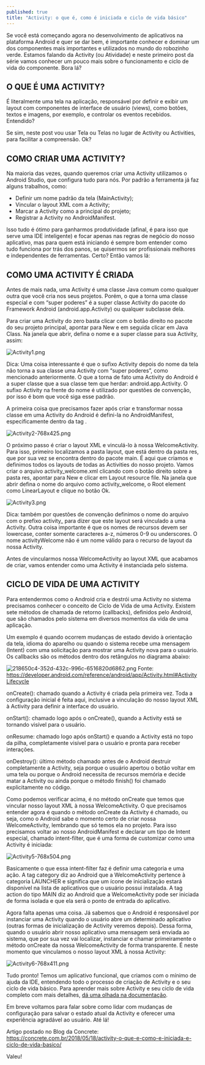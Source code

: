 ```yaml
---
published: true
title: "Activity: o que é, como é iniciada e ciclo de vida básico"
---
```

Se você está começando agora no desenvolvimento de aplicativos na plataforma Android e quer se dar bem, é importante conhecer e dominar um dos componentes mais importantes e utilizados no mundo do robozinho verde. Estamos falando da Activity (ou Atividade) e neste primeiro post da série vamos conhecer um pouco mais sobre o funcionamento e ciclo de vida do componente. Bora lá?

## O QUE É UMA ACTIVITY?

É literalmente uma tela na aplicação, responsável por definir e exibir um layout com componentes de interface de usuário (views), como botões, textos e imagens, por exemplo, e controlar os eventos recebidos. Entendido?

Se sim, neste post vou usar Tela ou Telas no lugar de Activity ou Activities, para facilitar a compreensão. Ok?

## COMO CRIAR UMA ACTIVITY?

Na maioria das vezes, quando queremos criar uma Activity utilizamos o Android Studio, que configura tudo para nós. Por padrão a ferramenta já faz alguns trabalhos, como:

- Definir um nome padrão da tela (MainActivity);
- Vincular o layout XML com a Activity;
- Marcar a Activity como a principal do projeto;
- Registrar a Activity no AndroidManifest.

Isso tudo é ótimo para ganharmos produtividade (afinal, é para isso que serve uma IDE inteligente) e focar apenas nas regras de negócio do nosso aplicativo, mas para quem está iniciando é sempre bom entender como tudo funciona por trás dos panos, se quisermos ser profissionais melhores e independentes de ferramentas. Certo? Então vamos lá:

## COMO UMA ACTIVITY É CRIADA

Antes de mais nada, uma Activity é uma classe Java comum como qualquer outra que você cria nos seus projetos. Porém, o que a torna uma classe especial e com “super poderes” é a super classe Activity do pacote do Framework Android (android.app.Activity) ou qualquer subclasse dela.

Para criar uma Activity do zero basta clicar com o botão direito no pacote do seu projeto principal, apontar para New e em seguida clicar em Java Class. Na janela que abrir, defina o nome e a super classe para sua Activity, assim:

![Activity1.png]({{site.baseurl}}/assets/images/Activity1.png)

Dica: Uma coisa interessante é que o sufixo Activity depois do nome da tela não torna a sua classe uma Activity com “super poderes”, como mencionado anteriormente. O que a torna de fato uma Activity do Android é a super classe que a sua classe tem que herdar: android.app.Activity. O sufixo Activity na frente do nome é utilizado por questões de convenção, por isso é bom que você siga esse padrão.

A primeira coisa que precisamos fazer após criar e transformar nossa classe em uma Activity do Android é defini-la no AndroidManifest, especificamente dentro da tag <application></application>.

![Activity2-768x425.png]({{site.baseurl}}/assets/images/Activity2-768x425.png)

O próximo passo é criar o layout XML e vinculá-lo à nossa WelcomeActivity. Para isso, primeiro localizamos a pasta layout, que está dentro da pasta res, que por sua vez se encontra dentro do pacote main. É aqui que criamos e definimos todos os layouts de todas as Activities do nosso projeto. Vamos criar o arquivo activity_welcome.xml clicando com o botão direito sobre a pasta res, apontar para New e clicar em Layout resource file. Na janela que abrir defina o nome do arquivo como activity_welcome, o Root element como LinearLayout e clique no botão Ok.

![Activity3.png]({{site.baseurl}}/assets/images/Activity3.png)

Dica: também por questões de convenção definimos o nome do arquivo com o prefixo activity_ para dizer que este layout será vinculado a uma Activity. Outra coisa importante é que os nomes de recursos devem ser lowercase, conter somente caracteres a-z, números 0-9 ou underscores. O nome activityWelcome não é um nome válido para o recurso de layout da nossa Activity.

Antes de vincularmos nossa WelcomeActivity ao layout XML que acabamos de criar, vamos entender como uma Activity é instanciada pelo sistema.

## CICLO DE VIDA DE UMA ACTIVITY

Para entendermos como o Android cria e destrói uma Activity no sistema precisamos conhecer o conceito de Ciclo de Vida de uma Activity. Existem sete métodos de chamada de retorno (callbacks), definidos pelo Android, que são chamados pelo sistema em diversos momentos da vida de uma aplicação.

Um exemplo é quando ocorrem mudanças de estado devido à orientação da tela, idioma do aparelho ou quando o sistema recebe uma mensagem (Intent) com uma solicitação para mostrar uma Activity nova para o usuário. Os callbacks são os métodos dentro dos retângulos no diagrama abaixo:

![218650c4-352d-432c-996c-6516820d6862.png]({{site.baseurl}}/assets/images/218650c4-352d-432c-996c-6516820d6862.png)
Fonte: https://developer.android.com/reference/android/app/Activity.html#ActivityLifecycle

onCreate(): chamado quando a Activity é criada pela primeira vez. Toda a configuração inicial é feita aqui, inclusive a vinculação do nosso layout XML à Activity para definir a interface do usuário.

onStart(): chamado logo após o onCreate(), quando a Activity está se tornando visível para o usuário.

onResume: chamado logo após onStart() e quando a Activity está no topo da pilha, completamente visível para o usuário e pronta para receber interações.

onDestroy(): último método chamado antes de o Android destruir completamente a Activity, seja porque o usuário apertou o botão voltar em uma tela ou porque o Android necessita de recursos memória e decide matar a Activity ou ainda porque o método finish() foi chamado explicitamente no código.

Como podemos verificar acima, é no método onCreate que temos que vincular nosso layout XML à nossa WelcomeActivity. O que precisamos entender agora é quando o método onCreate da Activity é chamado, ou seja, como o Android sabe o momento certo de criar nossa WelcomeActivity, lembrando que só temos ela no projeto. Para isso precisamos voltar ao nosso AndroidManifest e declarar um tipo de Intent especial, chamado intent-filter, que é uma forma de customizar como uma Activity é iniciada:

![Activity5-768x504.png]({{site.baseurl}}/assets/images/Activity5-768x504.png)

Basicamente o que essa intent-filter faz é definir uma categoria e uma ação. A tag category diz ao Android que a WelcomeActivity pertence à categoria LAUNCHER e significa que um ícone de inicialização estará disponível na lista de aplicativos que o usuário possui instalada. A tag action do tipo MAIN diz ao Android que a WelcomeActivity pode ser iniciada de forma isolada e que ela será o ponto de entrada do aplicativo.

Agora falta apenas uma coisa. Já sabemos que o Android é responsável por instanciar uma Activity quando o usuário abre um determinado aplicativo (outras formas de inicialização de Activity veremos depois). Dessa forma, quando o usuário abrir nosso aplicativo uma mensagem será enviada ao sistema, que por sua vez vai localizar, instanciar e chamar primeiramente o método onCreate da nossa WelcomeActivity de forma transparente. É neste momento que vinculamos o nosso layout XML à nossa Activity:

![Activity6-768x411.png]({{site.baseurl}}/assets/images/Activity6-768x411.png)

Tudo pronto! Temos um aplicativo funcional, que criamos com o mínimo de ajuda da IDE, entendendo todo o processo de criação de Activity e o seu ciclo de vida básico. Para aprender mais sobre Activity e seu ciclo de vida completo com mais detalhes, [dá uma olhada na documentação](https://developer.android.com/reference/android/app/Activity).

Em breve voltamos para falar sobre como lidar com mudanças de configuração para salvar o estado atual da Activity e oferecer uma experiência agradável ao usuário. Até lá!

Artigo postado no Blog da Concrete:
https://concrete.com.br/2018/05/18/activity-o-que-e-como-e-iniciada-e-ciclo-de-vida-basico/

Valeu!

